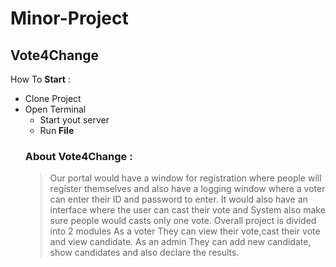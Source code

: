# Minor-Project
## Vote4Change
How To __Start__ :
* Clone Project
* Open Terminal
  * Start yout server
  * Run __File__
  ### About Vote4Change :
  >Our portal would have a window for registration where people will register themselves and also have a logging window where a voter can enter their ID and password to enter. It would also have an interface where the user can cast their vote and System also make sure people would casts only one vote.
 Overall  project is divided into 2 modules
 As a voter 
They can view their vote,cast their vote and view candidate.
As an admin
They can add new candidate, show candidates and also declare the results.
